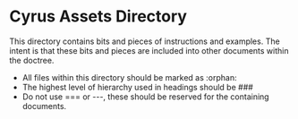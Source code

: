 Cyrus Assets Directory
======================

This directory contains bits and pieces of instructions and examples.
The intent is that these bits and pieces are included into other
documents within the doctree.

*   All files within this directory should be marked as :orphan:
*   The highest level of hierarchy used in headings should be ###
  *   Do not use === or ---, these should be reserved for the containing
      documents.
